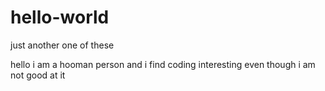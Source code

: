 # hello-world
just another one of these

hello i am a hooman person and i find coding interesting even though i am not good at it
